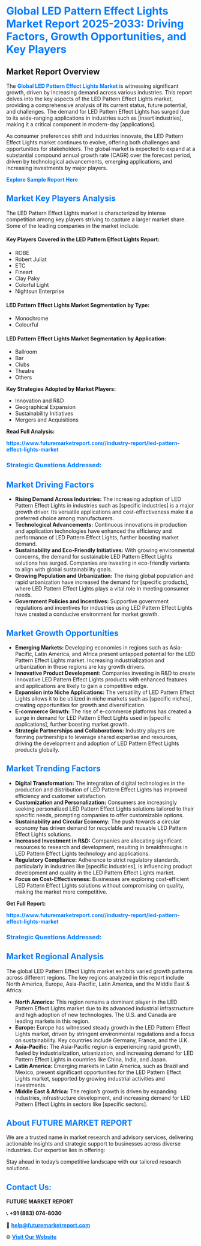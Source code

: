 <h1 style="color: #007BFF;">Global LED Pattern Effect Lights Market Report 2025-2033: Driving Factors, Growth Opportunities, and Key Players</h1>

<section id="overview">
<h2>Market Report Overview</h2>
<p>The <a href="https://www.futuremarketreport.com//industry-report/led-pattern-effect-lights-market" style="color: #007BFF; text-decoration: none;"><strong>Global LED Pattern Effect Lights Market</strong></a> is witnessing significant growth, driven by increasing demand across various industries. This report delves into the key aspects of the LED Pattern Effect Lights market, providing a comprehensive analysis of its current status, future potential, and challenges. The demand for LED Pattern Effect Lights has surged due to its wide-ranging applications in industries such as [insert industries], making it a critical component in modern-day [applications].</p>
<p>As consumer preferences shift and industries innovate, the LED Pattern Effect Lights market continues to evolve, offering both challenges and opportunities for stakeholders. The global market is expected to expand at a substantial compound annual growth rate (CAGR) over the forecast period, driven by technological advancements, emerging applications, and increasing investments by major players.</p>
</section>

<section id="overview">
<p><a href="https://www.futuremarketreport.com//request-sample/reportId=75371" style="color: #007BFF; text-decoration: none;"><strong>Explore Sample Report Here</strong></a></p>
</section>

<section id="key-players">
<h2 style="color: #007BFF;">Market Key Players Analysis</h2>
<p>The LED Pattern Effect Lights market is characterized by intense competition among key players striving to capture a larger market share. Some of the leading companies in the market include:</p>
<h4>Key Players Covered in the LED Pattern Effect Lights Report:</h4>
<ul><li>ROBE</li><li>Robert Juliat</li><li>ETC</li><li>Fineart</li><li>Clay Paky</li><li>Colorful Light</li><li>Nightsun Enterprise</li></ul>
<h4>LED Pattern Effect Lights Market Segmentation by Type:</h4>
<ul><li>Monochrome</li><li>Colourful</li></ul>

<h4>LED Pattern Effect Lights Market Segmentation by Application:</h4>
<ul><li>Ballroom</li><li>Bar</li><li>Clubs</li><li>Theatre</li><li>Others</li></ul>
<p><strong>Key Strategies Adopted by Market Players:</strong></p>
<ul>
<li>Innovation and R&D</li>
<li>Geographical Expansion</li>
<li>Sustainability Initiatives</li>
<li>Mergers and Acquisitions</li>
</ul>
</section>

<section>
<p><strong>Read Full Analysis: </strong></p><a href="https://www.futuremarketreport.com//industry-report/led-pattern-effect-lights-market" style="color: #007BFF; text-decoration: none;"><strong>https://www.futuremarketreport.com//industry-report/led-pattern-effect-lights-market</strong></a>
<h3 style="color: #007BFF;">Strategic Questions Addressed:</h3>
</section>

<section id="driving-factors">
<h2 style="color: #007BFF;">Market Driving Factors</h2>
<ul>
<li><strong>Rising Demand Across Industries:</strong> The increasing adoption of LED Pattern Effect Lights in industries such as [specific industries] is a major growth driver. Its versatile applications and cost-effectiveness make it a preferred choice among manufacturers.</li>
<li><strong>Technological Advancements:</strong> Continuous innovations in production and application technologies have enhanced the efficiency and performance of LED Pattern Effect Lights, further boosting market demand.</li>
<li><strong>Sustainability and Eco-Friendly Initiatives:</strong> With growing environmental concerns, the demand for sustainable LED Pattern Effect Lights solutions has surged. Companies are investing in eco-friendly variants to align with global sustainability goals.</li>
<li><strong>Growing Population and Urbanization:</strong> The rising global population and rapid urbanization have increased the demand for [specific products], where LED Pattern Effect Lights plays a vital role in meeting consumer needs.</li>
<li><strong>Government Policies and Incentives:</strong> Supportive government regulations and incentives for industries using LED Pattern Effect Lights have created a conducive environment for market growth.</li>
</ul>
</section>

<section id="growth-opportunities">
<h2 style="color: #007BFF;">Market Growth Opportunities</h2>
<ul>
<li><strong>Emerging Markets:</strong> Developing economies in regions such as Asia-Pacific, Latin America, and Africa present untapped potential for the LED Pattern Effect Lights market. Increasing industrialization and urbanization in these regions are key growth drivers.</li>
<li><strong>Innovative Product Development:</strong> Companies investing in R&D to create innovative LED Pattern Effect Lights products with enhanced features and applications are likely to gain a competitive edge.</li>
<li><strong>Expansion into Niche Applications:</strong> The versatility of LED Pattern Effect Lights allows it to be utilized in niche markets such as [specific niches], creating opportunities for growth and diversification.</li>
<li><strong>E-commerce Growth:</strong> The rise of e-commerce platforms has created a surge in demand for LED Pattern Effect Lights used in [specific applications], further boosting market growth.</li>
<li><strong>Strategic Partnerships and Collaborations:</strong> Industry players are forming partnerships to leverage shared expertise and resources, driving the development and adoption of LED Pattern Effect Lights products globally.</li>
</ul>
</section>

<section id="trending-factors">
<h2 style="color: #007BFF;">Market Trending Factors</h2>
<ul>
<li><strong>Digital Transformation:</strong> The integration of digital technologies in the production and distribution of LED Pattern Effect Lights has improved efficiency and customer satisfaction.</li>
<li><strong>Customization and Personalization:</strong> Consumers are increasingly seeking personalized LED Pattern Effect Lights solutions tailored to their specific needs, prompting companies to offer customizable options.</li>
<li><strong>Sustainability and Circular Economy:</strong> The push towards a circular economy has driven demand for recyclable and reusable LED Pattern Effect Lights solutions.</li>
<li><strong>Increased Investment in R&D:</strong> Companies are allocating significant resources to research and development, resulting in breakthroughs in LED Pattern Effect Lights technology and applications.</li>
<li><strong>Regulatory Compliance:</strong> Adherence to strict regulatory standards, particularly in industries like [specific industries], is influencing product development and quality in the LED Pattern Effect Lights market.</li>
<li><strong>Focus on Cost-Effectiveness:</strong> Businesses are exploring cost-efficient LED Pattern Effect Lights solutions without compromising on quality, making the market more competitive.</li>
</ul>
</section>

<section>
<p><strong>Get Full Report: </strong></p><a href="https://www.futuremarketreport.com//industry-report/led-pattern-effect-lights-market" style="color: #007BFF; text-decoration: none;"><strong>https://www.futuremarketreport.com//industry-report/led-pattern-effect-lights-market</strong></a>
<h3 style="color: #007BFF;">Strategic Questions Addressed:</h3>
</section>


<section id="regional-analysis">
<h2 style="color: #007BFF;">Market Regional Analysis</h2>
<p>The global LED Pattern Effect Lights market exhibits varied growth patterns across different regions. The key regions analyzed in this report include North America, Europe, Asia-Pacific, Latin America, and the Middle East & Africa:</p>
<ul>
<li><strong>North America:</strong> This region remains a dominant player in the LED Pattern Effect Lights market due to its advanced industrial infrastructure and high adoption of new technologies. The U.S. and Canada are leading markets in this region.</li>
<li><strong>Europe:</strong> Europe has witnessed steady growth in the LED Pattern Effect Lights market, driven by stringent environmental regulations and a focus on sustainability. Key countries include Germany, France, and the U.K.</li>
<li><strong>Asia-Pacific:</strong> The Asia-Pacific region is experiencing rapid growth, fueled by industrialization, urbanization, and increasing demand for LED Pattern Effect Lights in countries like China, India, and Japan.</li>
<li><strong>Latin America:</strong> Emerging markets in Latin America, such as Brazil and Mexico, present significant opportunities for the LED Pattern Effect Lights market, supported by growing industrial activities and investments.</li>
<li><strong>Middle East & Africa:</strong> The region’s growth is driven by expanding industries, infrastructure development, and increasing demand for LED Pattern Effect Lights in sectors like [specific sectors].</li>
</ul>
</section>

<footer>
<h2 style="color: #007BFF;">About FUTURE MARKET REPORT</h2>
<p>We are a trusted name in market research and advisory services, delivering actionable insights and strategic support to businesses across diverse industries. Our expertise lies in offering:</p>

<p>Stay ahead in today’s competitive landscape with our tailored research solutions.</p>

<h2 style="color: #007BFF;">Contact Us:</h2>
<p><strong>FUTURE MARKET REPORT</strong></p>
<p>📞 <strong>+91 (883) 074-8030</strong></p>
<p>📧 <strong><a href="mailto:help@futuremarketreport.com" style="color: #007BFF;">help@futuremarketreport.com</a></strong></p>
<p>🌐 <strong><a href="https://www.futuremarketreport.com/" style="color: #007BFF;">Visit Our Website</a></strong></p>
</footer>